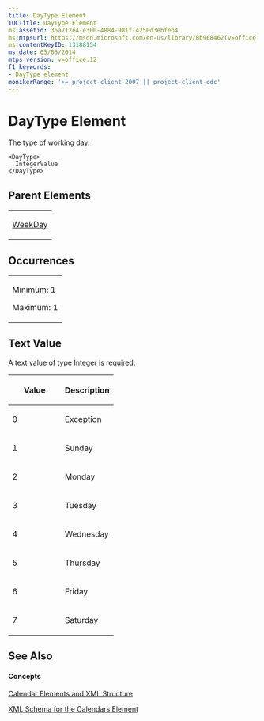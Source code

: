 ```yaml
---
title: DayType Element
TOCTitle: DayType Element
ms:assetid: 36a712e4-e300-4884-981f-4250d3ebfeb4
ms:mtpsurl: https://msdn.microsoft.com/en-us/library/Bb968462(v=office.12)
ms:contentKeyID: 13188154
ms.date: 05/05/2014
mtps_version: v=office.12
f1_keywords:
- DayType element
monikerRange: '>= project-client-2007 || project-client-odc'
---
```


# DayType Element




The type of working day.

    <DayType>
      IntegerValue
    </DayType>

## Parent Elements

<table>
<colgroup>
<col style="width: 100%" />
</colgroup>
<tbody>
<tr class="odd">
<td><p><a href="bb968433(v=office.12).md">WeekDay</a></p></td>
</tr>
</tbody>
</table>

## Occurrences

<table>
<colgroup>
<col style="width: 100%" />
</colgroup>
<tbody>
<tr class="odd">
<td><p>Minimum: 1</p>
<p>Maximum: 1</p></td>
</tr>
</tbody>
</table>

## Text Value

A text value of type Integer is required.

<table>
<colgroup>
<col style="width: 50%" />
<col style="width: 50%" />
</colgroup>
<thead>
<tr class="header">
<th><p>Value</p></th>
<th><p>Description</p></th>
</tr>
</thead>
<tbody>
<tr class="odd">
<td><p>0</p></td>
<td><p>Exception</p></td>
</tr>
<tr class="even">
<td><p>1</p></td>
<td><p>Sunday</p></td>
</tr>
<tr class="odd">
<td><p>2</p></td>
<td><p>Monday</p></td>
</tr>
<tr class="even">
<td><p>3</p></td>
<td><p>Tuesday</p></td>
</tr>
<tr class="odd">
<td><p>4</p></td>
<td><p>Wednesday</p></td>
</tr>
<tr class="even">
<td><p>5</p></td>
<td><p>Thursday</p></td>
</tr>
<tr class="odd">
<td><p>6</p></td>
<td><p>Friday</p></td>
</tr>
<tr class="even">
<td><p>7</p></td>
<td><p>Saturday</p></td>
</tr>
</tbody>
</table>

## See Also

#### Concepts

[Calendar Elements and XML Structure](calendar-elements-and-xml-structure.md)

[XML Schema for the Calendars Element](xml-schema-for-the-calendars-element.md)

